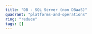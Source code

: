 ```yaml
---
title: "DB - SQL Server (non DBaaS)"
quadrant: "platforms-and-operations"
ring: "reduce"
tags: []
---
```



